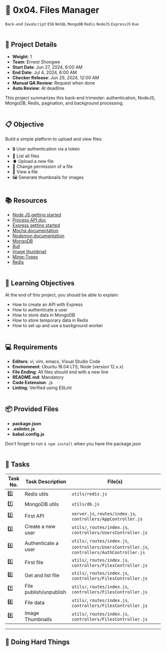 # 📂 0x04. Files Manager
`Back-end` `JavaScript` `ES6` `NoSQL` `MongoDB` `Redis` `NodeJS` `ExpressJS` `Kue`
<br></br>

## 📝 Project Details
- **Weight**: 1
- **Team**: Ernest Shongwe
- **Start Date**: Jun 27, 2024, 6:00 AM
- **End Date**: Jul 4, 2024, 6:00 AM
- **Checker Release**: Jun 29, 2024, 12:00 AM
- **Manual QA Review**: Request when done
- **Auto Review**: At deadline

This project summarizes this back-end trimester: authentication, NodeJS, MongoDB, Redis, pagination, and background processing.
<br></br>

## 📋 Objective
Build a simple platform to upload and view files:
- 🔒 User authentication via a token
- 📂 List all files
- ⬆️ Upload a new file
- 🔄 Change permission of a file
- 👀 View a file
- 🖼️ Generate thumbnails for images
<br></br>

## 📚 Resources
- [Node JS getting started](https://nodejs.dev/learn)
- [Process API doc](https://nodejs.org/api/process.html)
- [Express getting started](https://expressjs.com/en/starter/installing.html)
- [Mocha documentation](https://mochajs.org/)
- [Nodemon documentation](https://nodemon.io/)
- [MongoDB](https://docs.mongodb.com/)
- [Bull](https://github.com/OptimalBits/bull)
- [Image thumbnail](https://www.npmjs.com/package/image-thumbnail)
- [Mime-Types](https://www.npmjs.com/package/mime-types)
- [Redis](https://redis.io/documentation)
<br></br>

## 🎯 Learning Objectives
At the end of this project, you should be able to explain:
- How to create an API with Express
- How to authenticate a user
- How to store data in MongoDB
- How to store temporary data in Redis
- How to set up and use a background worker
<br></br>

## 💻 Requirements
- **Editors**: vi, vim, emacs, Visual Studio Code
- **Environment**: Ubuntu 18.04 LTS, Node (version 12.x.x)
- **File Ending**: All files should end with a new line
- **README.md**: Mandatory
- **Code Extension**: .js
- **Linting**: Verified using ESLint
<br></br>

## 📦 Provided Files
- **package.json**
- **.eslintrc.js**
- **babel.config.js**

Don't forget to run `$ npm install` when you have the package.json
<br></br>

## 📝 Tasks

| Task No. | Task Description | File(s) |
|----------|------------------|---------|
| 0️⃣ | Redis utils | `utils/redis.js` |
| 1️⃣ | MongoDB utils | `utils/db.js` |
| 2️⃣ | First API | `server.js`, `routes/index.js`, `controllers/AppController.js` |
| 3️⃣ | Create a new user | `utils/`, `routes/index.js`, `controllers/UsersController.js` |
| 4️⃣ | Authenticate a user | `utils/`, `routes/index.js`, `controllers/UsersController.js`, `controllers/AuthController.js` |
| 5️⃣ | First file | `utils/`, `routes/index.js`, `controllers/FilesController.js` |
| 6️⃣ | Get and list file | `utils/`, `routes/index.js`, `controllers/FilesController.js` |
| 7️⃣ | File publish/unpublish | `utils/`, `routes/index.js`, `controllers/FilesController.js` |
| 8️⃣ | File data | `utils/`, `routes/index.js`, `controllers/FilesController.js` |
| 9️⃣ | Image Thumbnails | `utils/`, `routes/index.js`, `controllers/FilesController.js` |

---
## 🚀 Doing Hard Things
